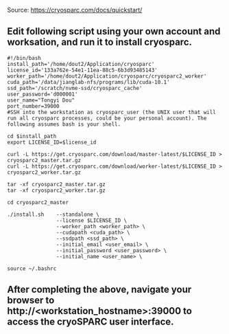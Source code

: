 Source: https://cryosparc.com/docs/quickstart/

## Edit following script using your own account and worksation, and run it to install cryosparc.

````
#!/bin/bash
install_path='/home/dout2/Application/cryosparc'
license_id='133a762e-54e1-11ea-88c5-6b3d93485143'
worker_path='/home/dout2/Application/cryosparc/cryosparc2_worker'
cuda_path='/data/jianglab-nfs/programs/lib/cuda-10.1'
ssd_path='/scratch/nvme-ssd/cryosparc_cache'
user_password='d000001'
user_name="Tongyi Dou"
port_number=39000
#SSH into the workstation as cryosparc_user (the UNIX user that will run all cryosparc processes, could be your personal account). The following assumes bash is your shell.

cd $install_path
export LICENSE_ID=$license_id

curl -L https://get.cryosparc.com/download/master-latest/$LICENSE_ID > cryosparc2_master.tar.gz
curl -L https://get.cryosparc.com/download/worker-latest/$LICENSE_ID > cryosparc2_worker.tar.gz

tar -xf cryosparc2_master.tar.gz
tar -xf cryosparc2_worker.tar.gz

cd cryosparc2_master

./install.sh    --standalone \
                --license $LICENSE_ID \
                --worker_path <worker_path> \
                --cudapath <cuda_path> \
                --ssdpath <ssd_path> \
                --initial_email <user_email> \
                --initial_password <user_password> \
                --initial_name <user_name> \

source ~/.bashrc

````

## After completing the above, navigate your browser to http://<workstation_hostname>:39000 to access the cryoSPARC user interface.
